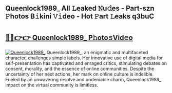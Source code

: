 ## Queenlock1989_ All 𝙻eaked 𝙽u𝚍es - Part-szn 𝙿hotos B𝚒kini 𝚅𝚒deo - Hot 𝙿art 𝙻eaks q3buC

# <h2><a href="http://ld3zoh.urlbe.top/?page=Queenlock1989_">🔗🔗👉👉 Queenlock1989_ P𝚑oto𝚜Vid𝚎o</a></h2>

[![Queenlock1989_](https://i.imgur.com/eBuTRDB.gif)](http://ld3zoh.urlbe.top/?page=Queenlock1989_)
Queenlock1989_, an enigmatic and multifaceted character, challenges simple labels. Her innovative use of digital media for self-presentation has captivated and enraged critics, stimulating debates on consent, morality, and the essence of online communities. Despite the uncertainty of her next actions, her mark on online culture is indelible. Fueled by an unwavering resolve and undeniable charm, Queenlock1989_ impact on the virtual community is limitless.
